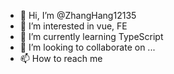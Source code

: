 - 👋 Hi, I’m @ZhangHang12135
- 👀 I’m interested in vue, FE
- 🌱 I’m currently learning TypeScript
- 💞️ I’m looking to collaborate on ...
- 📫 How to reach me 

<!---
ZhangHang12135/ZhangHang12135 is a ✨ special ✨ repository because its `README.md` (this file) appears on your GitHub profile.
You can click the Preview link to take a look at your changes.
--->
